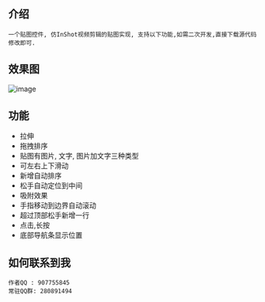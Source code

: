 ## 介绍
```
一个贴图控件, 仿InShot视频剪辑的贴图实现, 支持以下功能,如需二次开发,直接下载源代码修改即可.
```

## 效果图
![image](https://github.com/jack-chong/chartlet/blob/master/app/gif/chartlet.gif)





## 功能
+ 拉伸
+ 拖拽排序
+ 贴图有图片, 文字, 图片加文字三种类型
+ 可左右上下滑动
+ 新增自动排序
+ 松手自动定位到中间
+ 吸附效果
+ 手指移动到边界自动滚动
+ 超过顶部松手新增一行
+ 点击,长按
+ 底部导航条显示位置


## 如何联系到我
```
作者QQ : 907755845
常驻QQ群: 280891494
```

